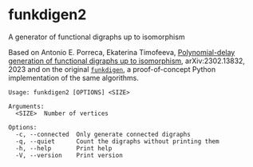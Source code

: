 # funkdigen2

A generator of functional digraphs up to isomorphism

Based on Antonio E. Porreca, Ekaterina Timofeeva, [Polynomial-delay generation of functional digraphs up to isomorphism](https://doi.org/10.48550/arXiv.2302.13832), arXiv:2302.13832, 2023 and on the original [`funkdigen`](https://github.com/aeporreca/funkdigen), a proof-of-concept Python implementation of the same algorithms.

```
Usage: funkdigen2 [OPTIONS] <SIZE>

Arguments:
  <SIZE>  Number of vertices

Options:
  -c, --connected  Only generate connected digraphs
  -q, --quiet      Count the digraphs without printing them
  -h, --help       Print help
  -V, --version    Print version
```
